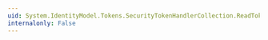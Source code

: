 ```yaml
---
uid: System.IdentityModel.Tokens.SecurityTokenHandlerCollection.ReadToken(System.Xml.XmlReader)
internalonly: False
---
```

